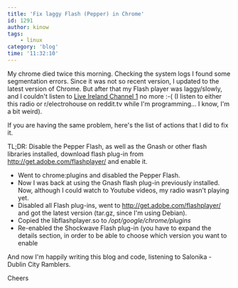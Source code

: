```yaml
---
title: 'Fix laggy Flash (Pepper) in Chrome'
id: 1291
author: kinow
tags:
    - linux
category: 'blog'
time: '11:32:10'
---
```

<p>My chrome died twice this morning. Checking the system logs I found some segmentation errors. Since it was not so recent version, I updated to the latest version of Chrome. But after that my Flash player was laggy/slowly, and I couldn't listen to <a href="http://tunein.com/radio/Live-Ireland-Channel-1-s17895/#" title="Live Ireland Channel 1">Live Ireland Channel 1</a> no more :-( (I listen to either this radio or r/electrohouse on reddit.tv while I'm programming... I know, I'm a bit weird).</p>

<p>If you are having the same problem, here's the list of actions that I did to fix it.</p>

<p>TL;DR: Disable the Pepper Flash, as well as the Gnash or other flash libraries installed, download flash plug-in from <a href="http://get.adobe.com/flashplayer/" title="http://get.adobe.com/flashplayer/">http://get.adobe.com/flashplayer/</a> and enable it.</p>

<ul>
	<li>Went to chrome:plugins and disabled the Pepper Flash.</li>
	<li>Now I was back at using the Gnash flash plug-in previously installed. Now, although I could watch to Youtube videos, my radio wasn't playing yet.</li>
	<li>Disabled all Flash plug-ins, went to <a href="http://get.adobe.com/flashplayer/" title="http://get.adobe.com/flashplayer/">http://get.adobe.com/flashplayer/</a> and got the latest version (tar.gz, since I'm using Debian).</li>
	<li>Copied the libflashplayer.so to <em>/opt/google/chrome/plugins</em></li>
	<li>Re-enabled the Shockwave Flash plug-in (you have to expand the details section, in order to be able to choose which version you want to enable</li>
</ul>

<p>And now I'm happily writing this blog and code, listening to Salonika - Dublin City Ramblers.</p>

<p>Cheers</p>